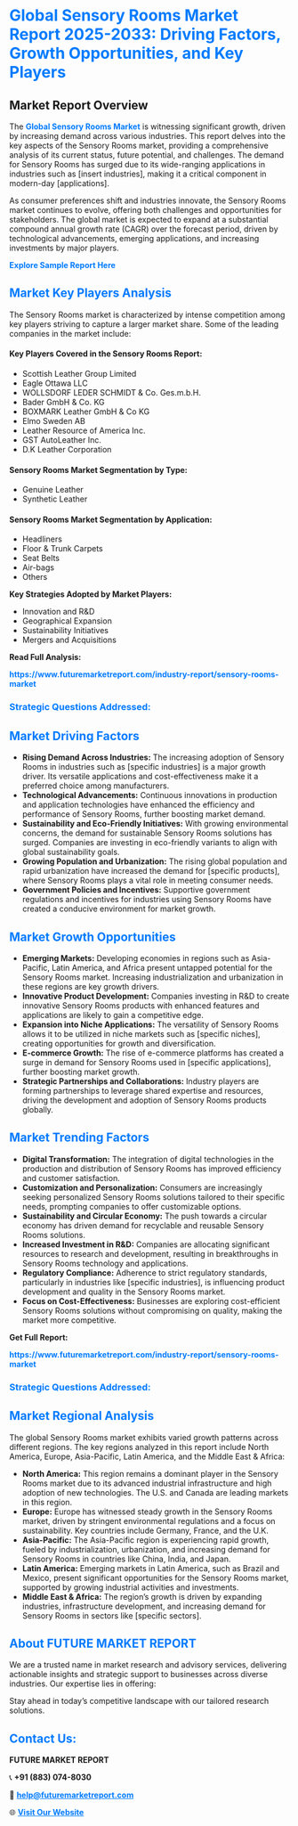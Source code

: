 <h1 style="color: #007BFF;">Global Sensory Rooms Market Report 2025-2033: Driving Factors, Growth Opportunities, and Key Players</h1>

<section id="overview">
<h2>Market Report Overview</h2>
<p>The <a href="https://www.futuremarketreport.com/industry-report/sensory-rooms-market" style="color: #007BFF; text-decoration: none;"><strong>Global Sensory Rooms Market</strong></a> is witnessing significant growth, driven by increasing demand across various industries. This report delves into the key aspects of the Sensory Rooms market, providing a comprehensive analysis of its current status, future potential, and challenges. The demand for Sensory Rooms has surged due to its wide-ranging applications in industries such as [insert industries], making it a critical component in modern-day [applications].</p>
<p>As consumer preferences shift and industries innovate, the Sensory Rooms market continues to evolve, offering both challenges and opportunities for stakeholders. The global market is expected to expand at a substantial compound annual growth rate (CAGR) over the forecast period, driven by technological advancements, emerging applications, and increasing investments by major players.</p>
</section>

<section id="overview">
<p><a href="https://www.futuremarketreport.com/request-sample/reportId=32884" style="color: #007BFF; text-decoration: none;"><strong>Explore Sample Report Here</strong></a></p>
</section>

<section id="key-players">
<h2 style="color: #007BFF;">Market Key Players Analysis</h2>
<p>The Sensory Rooms market is characterized by intense competition among key players striving to capture a larger market share. Some of the leading companies in the market include:</p>
<h4>Key Players Covered in the Sensory Rooms Report:</h4>
<ul><li>Scottish Leather Group Limited</li><li>Eagle Ottawa LLC</li><li>WOLLSDORF LEDER SCHMIDT &amp; Co. Ges.m.b.H.</li><li>Bader GmbH &amp; Co. KG</li><li>BOXMARK Leather GmbH &amp; Co KG</li><li>Elmo Sweden AB</li><li>Leather Resource of America Inc.</li><li>GST AutoLeather Inc.</li><li>D.K Leather Corporation</li></ul>
<h4>Sensory Rooms Market Segmentation by Type:</h4>
<ul><li>Genuine Leather</li><li>Synthetic Leather</li></ul>

<h4>Sensory Rooms Market Segmentation by Application:</h4>
<ul><li>Headliners</li><li>Floor &amp; Trunk Carpets</li><li>Seat Belts</li><li>Air-bags</li><li>Others</li></ul>
<p><strong>Key Strategies Adopted by Market Players:</strong></p>
<ul>
<li>Innovation and R&D</li>
<li>Geographical Expansion</li>
<li>Sustainability Initiatives</li>
<li>Mergers and Acquisitions</li>
</ul>
</section>

<section>
<p><strong>Read Full Analysis: </strong></p><a href="https://www.futuremarketreport.com/industry-report/sensory-rooms-market" style="color: #007BFF; text-decoration: none;"><strong>https://www.futuremarketreport.com/industry-report/sensory-rooms-market</strong></a>
<h3 style="color: #007BFF;">Strategic Questions Addressed:</h3>
</section>

<section id="driving-factors">
<h2 style="color: #007BFF;">Market Driving Factors</h2>
<ul>
<li><strong>Rising Demand Across Industries:</strong> The increasing adoption of Sensory Rooms in industries such as [specific industries] is a major growth driver. Its versatile applications and cost-effectiveness make it a preferred choice among manufacturers.</li>
<li><strong>Technological Advancements:</strong> Continuous innovations in production and application technologies have enhanced the efficiency and performance of Sensory Rooms, further boosting market demand.</li>
<li><strong>Sustainability and Eco-Friendly Initiatives:</strong> With growing environmental concerns, the demand for sustainable Sensory Rooms solutions has surged. Companies are investing in eco-friendly variants to align with global sustainability goals.</li>
<li><strong>Growing Population and Urbanization:</strong> The rising global population and rapid urbanization have increased the demand for [specific products], where Sensory Rooms plays a vital role in meeting consumer needs.</li>
<li><strong>Government Policies and Incentives:</strong> Supportive government regulations and incentives for industries using Sensory Rooms have created a conducive environment for market growth.</li>
</ul>
</section>

<section id="growth-opportunities">
<h2 style="color: #007BFF;">Market Growth Opportunities</h2>
<ul>
<li><strong>Emerging Markets:</strong> Developing economies in regions such as Asia-Pacific, Latin America, and Africa present untapped potential for the Sensory Rooms market. Increasing industrialization and urbanization in these regions are key growth drivers.</li>
<li><strong>Innovative Product Development:</strong> Companies investing in R&D to create innovative Sensory Rooms products with enhanced features and applications are likely to gain a competitive edge.</li>
<li><strong>Expansion into Niche Applications:</strong> The versatility of Sensory Rooms allows it to be utilized in niche markets such as [specific niches], creating opportunities for growth and diversification.</li>
<li><strong>E-commerce Growth:</strong> The rise of e-commerce platforms has created a surge in demand for Sensory Rooms used in [specific applications], further boosting market growth.</li>
<li><strong>Strategic Partnerships and Collaborations:</strong> Industry players are forming partnerships to leverage shared expertise and resources, driving the development and adoption of Sensory Rooms products globally.</li>
</ul>
</section>

<section id="trending-factors">
<h2 style="color: #007BFF;">Market Trending Factors</h2>
<ul>
<li><strong>Digital Transformation:</strong> The integration of digital technologies in the production and distribution of Sensory Rooms has improved efficiency and customer satisfaction.</li>
<li><strong>Customization and Personalization:</strong> Consumers are increasingly seeking personalized Sensory Rooms solutions tailored to their specific needs, prompting companies to offer customizable options.</li>
<li><strong>Sustainability and Circular Economy:</strong> The push towards a circular economy has driven demand for recyclable and reusable Sensory Rooms solutions.</li>
<li><strong>Increased Investment in R&D:</strong> Companies are allocating significant resources to research and development, resulting in breakthroughs in Sensory Rooms technology and applications.</li>
<li><strong>Regulatory Compliance:</strong> Adherence to strict regulatory standards, particularly in industries like [specific industries], is influencing product development and quality in the Sensory Rooms market.</li>
<li><strong>Focus on Cost-Effectiveness:</strong> Businesses are exploring cost-efficient Sensory Rooms solutions without compromising on quality, making the market more competitive.</li>
</ul>
</section>

<section>
<p><strong>Get Full Report: </strong></p><a href="https://www.futuremarketreport.com/industry-report/sensory-rooms-market" style="color: #007BFF; text-decoration: none;"><strong>https://www.futuremarketreport.com/industry-report/sensory-rooms-market</strong></a>
<h3 style="color: #007BFF;">Strategic Questions Addressed:</h3>
</section>


<section id="regional-analysis">
<h2 style="color: #007BFF;">Market Regional Analysis</h2>
<p>The global Sensory Rooms market exhibits varied growth patterns across different regions. The key regions analyzed in this report include North America, Europe, Asia-Pacific, Latin America, and the Middle East & Africa:</p>
<ul>
<li><strong>North America:</strong> This region remains a dominant player in the Sensory Rooms market due to its advanced industrial infrastructure and high adoption of new technologies. The U.S. and Canada are leading markets in this region.</li>
<li><strong>Europe:</strong> Europe has witnessed steady growth in the Sensory Rooms market, driven by stringent environmental regulations and a focus on sustainability. Key countries include Germany, France, and the U.K.</li>
<li><strong>Asia-Pacific:</strong> The Asia-Pacific region is experiencing rapid growth, fueled by industrialization, urbanization, and increasing demand for Sensory Rooms in countries like China, India, and Japan.</li>
<li><strong>Latin America:</strong> Emerging markets in Latin America, such as Brazil and Mexico, present significant opportunities for the Sensory Rooms market, supported by growing industrial activities and investments.</li>
<li><strong>Middle East & Africa:</strong> The region’s growth is driven by expanding industries, infrastructure development, and increasing demand for Sensory Rooms in sectors like [specific sectors].</li>
</ul>
</section>

<footer>
<h2 style="color: #007BFF;">About FUTURE MARKET REPORT</h2>
<p>We are a trusted name in market research and advisory services, delivering actionable insights and strategic support to businesses across diverse industries. Our expertise lies in offering:</p>

<p>Stay ahead in today’s competitive landscape with our tailored research solutions.</p>

<h2 style="color: #007BFF;">Contact Us:</h2>
<p><strong>FUTURE MARKET REPORT</strong></p>
<p>📞 <strong>+91 (883) 074-8030</strong></p>
<p>📧 <strong><a href="mailto:help@futuremarketreport.com" style="color: #007BFF;">help@futuremarketreport.com</a></strong></p>
<p>🌐 <strong><a href="https://www.futuremarketreport.com/" style="color: #007BFF;">Visit Our Website</a></strong></p>
</footer>